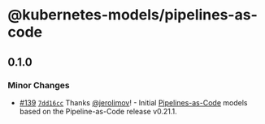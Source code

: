# @kubernetes-models/pipelines-as-code

## 0.1.0

### Minor Changes

- [#139](https://github.com/tommy351/kubernetes-models-ts/pull/139) [`7dd16cc`](https://github.com/tommy351/kubernetes-models-ts/commit/7dd16cc549025b971bd3d2052d36f092743f4866) Thanks [@jerolimov](https://github.com/jerolimov)! - Initial [Pipelines-as-Code](https://pipelinesascode.com/) models based on the Pipeline-as-Code release v0.21.1.
